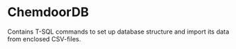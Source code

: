 # ChemdoorDB

Contains T-SQL commands to set up database structure and import its data from enclosed CSV-files.
